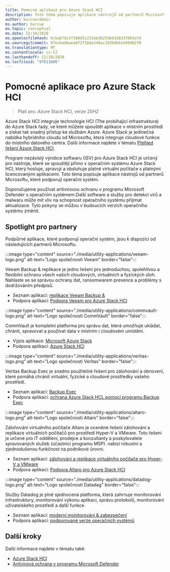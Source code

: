 ```yaml
---
title: Pomocné aplikace pro Azure Stack HCI
description: Toto téma popisuje aplikace nástrojů od partnerů Microsoftu, které podporují operační systém Azure Stack HCI.
author: burcuerdemir
ms.author: burcue
ms.topic: conceptual
ms.date: 12/10/2020
ms.openlocfilehash: bcba678c5f308d5c231bbdb25db6d38337005a7d
ms.sourcegitcommit: 97ecba06aeabf2f30de240ac283b9bb2d49d62f0
ms.translationtype: MT
ms.contentlocale: cs-CZ
ms.lasthandoff: 12/10/2020
ms.locfileid: "97011606"
---
```

# <a name="utility-applications-for-azure-stack-hci"></a>Pomocné aplikace pro Azure Stack HCI

>Platí pro: Azure Stack HCI, verze 20H2

Azure Stack HCI integruje technologie HCI (The probíhající infrastruktura) do Azure Stack řady, ve které můžete spouštět aplikace v místním prostředí a získat tak snadný přístup ke službám Azure. Azure Stack je jedinečná nabídka hybridního cloudu od Microsoftu, která integruje cloudové funkce do místního datového centra. Další informace najdete v tématu [Přehled řešení Azure Stack HCI](../overview.md).

Program nezávislý výrobce softwaru (ISV) pro Azure Stack HCI je určený pro nástroje, které se spouštějí přímo v operačním systému Azure Stack HCI, který hostuje, spravují a obsluhuje platné virtuální počítače s platnými licencovanými aplikacemi. Toto téma popisuje aplikace nástrojů od partnerů Microsoftu, které podporují operační systém.

Doporučujeme používat antivirovou ochranu v programu Microsoft Defender s operačním systémem.Další software a služby pro detekci virů a malwaru může mít vliv na schopnost operačního systému přijímat aktualizace. Tyto pokyny se můžou v budoucích verzích operačního systému změnit.

## <a name="partner-spotlight"></a>Spotlight pro partnery
Podpůrné aplikace, které podporují operační systém, jsou k dispozici od následujících partnerů Microsoftu.

:::image type="content" source="./media/utility-applications/veeam-logo.png" alt-text="Logo společnosti Veeam" border="false":::

Veeam Backup & replikace je jedno řešení pro jednoduchou, spolehlivou a flexibilní ochranu všech vašich cloudových, virtuálních a fyzických úloh. Nahlaste se se správou ochrany dat, ransomwarem prevence a problémy s dodržováním předpisů.

- Seznam aplikací: [replikace Veeam Backup &](https://www.veeam.com/vm-backup-recovery-replication-software.html)
- Podpora aplikací: [Podpora Veeam pro Azure Stack HCI](https://www.veeam.com/kb4047)

:::image type="content" source="./media/utility-applications/commvault-logo.png" alt-text="Logo společnosti CommVault" border="false":::

CommVault je kompletní platforma pro správu dat, která umožňuje ukládat, chránit, spravovat a používat data v místním i cloudovém umístění.

- Výpis aplikace: [Microsoft Azure Stack](https://www.commvault.com/supported-technologies/microsoft/azurestack)
- Podpora aplikací: [Azure Stack HCI](https://documentation.commvault.com/11.21/essential/132799_microsoft_azure_stack_hci.html)

:::image type="content" source="./media/utility-applications/veritas-logo.png" alt-text="Logo společnosti Veritas" border="false":::

Veritas Backup Exec je snadno použitelné řešení pro zálohování a obnovení, které pomáhá chránit virtuální, fyzické a cloudové prostředky vašeho prostředí.

- Seznam aplikací: [Backup Exec](https://www.veritas.com/protection/backup-exec)
- Podpora aplikací: [ochrana Azure Stack HCL pomocí programu Backup Exec](https://www.veritas.com/support/en_US/article.100048860)

:::image type="content" source="./media/utility-applications/altaro-logo.png" alt-text="Logo společnosti Altaro" border="false":::

Zálohování virtuálního počítače Altaro je oceněné řešení zálohování a replikace virtuálních počítačů pro prostředí Hyper-V a VMware. Toto řešení je určené pro IT oddělení, prodejce a konzultanty a poskytovatele spravovaných služeb (účastníci programu MSP). nabízí robustní a zjednodušenou funkčnost na podnikové úrovni.

- Seznam aplikací: [zálohování a replikace virtuálního počítače pro Hyper-V a VMware](https://www.altaro.com/vm-backup/)
- Podpora aplikací: [Podpora Altaro pro Azure Stack HCI](https://www.altaro.com/news/single/News-Altaro-applies-its-expertise-in-Hyper-V-backup-to-support-Microsoft.php)

:::image type="content" source="./media/utility-applications/datadog-logo.png" alt-text="Logo společnosti Datadag" border="false":::

Služby Datadog je plně sjednocená platforma, která zahrnuje monitorování infrastruktury, monitorování výkonu aplikací, správu protokolů, monitorování uživatelského prostředí a další funkce.

- Seznam aplikací: [moderní monitorování & zabezpečení](https://www.datadoghq.com/)
- Podpora aplikací: [podporované verze operačních systémů](https://docs.datadoghq.com/agent/basic_agent_usage/?tab=agentv6v7#supported-os-versions)

## <a name="next-steps"></a>Další kroky
Další informace najdete v tématu také:
- [Azure Stack HCI](https://azure.microsoft.com/products/azure-stack/hci/)
- [Antivirová ochrana v programu Microsoft Defender](https://docs.microsoft.com/windows/security/threat-protection/microsoft-defender-antivirus/microsoft-defender-antivirus-in-windows-10)
